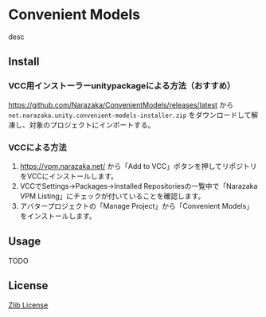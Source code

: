 # Convenient Models

desc

## Install

### VCC用インストーラーunitypackageによる方法（おすすめ）

https://github.com/Narazaka/ConvenientModels/releases/latest から `net.narazaka.unity.convenient-models-installer.zip` をダウンロードして解凍し、対象のプロジェクトにインポートする。

### VCCによる方法

1. https://vpm.narazaka.net/ から「Add to VCC」ボタンを押してリポジトリをVCCにインストールします。
2. VCCでSettings→Packages→Installed Repositoriesの一覧中で「Narazaka VPM Listing」にチェックが付いていることを確認します。
3. アバタープロジェクトの「Manage Project」から「Convenient Models」をインストールします。

## Usage

TODO

## License

[Zlib License](LICENSE.txt)
